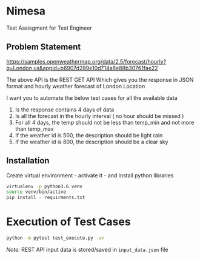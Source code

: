 # Nimesa

Test Assisgment for Test Engineer

## Problem Statement

https://samples.openweathermap.org/data/2.5/forecast/hourly?q=London,us&appid=b6907d289e10d714a6e88b30761fae22

The above API is the REST GET API Which gives you the response in JSON format and hourly weather forecast of London Location

I want you to automate the below test cases for all the available data
1. Is the response contains 4 days of data
2. Is all the forecast in the hourly interval ( no hour should be missed )
3. For all 4 days, the temp should not be less than temp_min and not more than temp_max
4. If the weather id is 500, the description should be light rain
5. If the weather id is 800, the description should be a clear sky


## Installation

Create virtual environment - activate it - and install python libraries

```sh
virtualenv -p python3.6 venv
source venv/bin/active
pip install - requirments.txt
```

# Execution of Test Cases

```sh
python -m pytest test_execute.py -vv
```

*Note:*
REST API input data is stored/saved in `input_data.json` file
